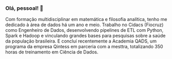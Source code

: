 ### Olá, pessoal! 👋

Com formação multidisciplinar em matemática e filosofia analítica, tenho me dedicado à área de dados há um ano e meio. Trabalho no Cidacs (Fiocruz) como Engenheiro de Dados, desenvolvendo pipelines de ETL com Python, Spark e Hadoop e vinculando grandes bases para pesquisas sobre a saúde da população brasileira. E concluí recentemente a Academia QADS, um programa da empresa Qintess em parceria com a mesttra, totalizando 350 horas de treinamento em Ciência de Dados.
